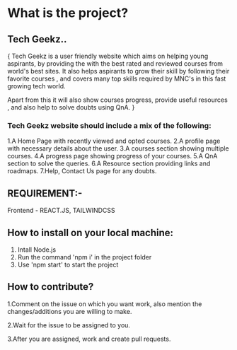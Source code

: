 # What is the project?

## Tech Geekz.. 

{ 
Tech Geekz is a user friendly website which aims on helping young aspirants, by providing the with the best rated and reviewed courses from 
world's best sites. It also helps aspirants to grow their skill by following their favorite courses , and covers many top skills required by MNC's
in this fast growing tech world.

Apart from this it will also show courses progress, provide useful resources , and also help to solve doubts using 
QnA.
}

### Tech Geekz website should include a mix of the following:

1.A Home Page with recently viewed and opted courses.
2.A profile page with necessary details about the user.
3.A courses section showing multiple courses.
4.A progress page showing progress of your courses.
5.A QnA section to solve the queries.
6.A Resource section providing links and roadmaps.
7.Help, Contact Us page for any doubts.



## REQUIREMENT:-

Frontend - REACT.JS, TAILWINDCSS

## How to install on your local machine:

1. Intall Node.js
2. Run the command 'npm i' in the project folder
3. Use 'npm start' to start the project

## How to contribute?

1.Comment on the issue on which you want work, also mention the changes/additions you are willing to make.

2.Wait for the issue to be assigned to you.

3.After you are assigned, work and create pull requests.